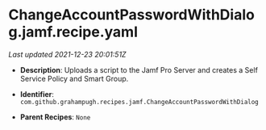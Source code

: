 # ChangeAccountPasswordWithDialog.jamf.recipe.yaml

_Last updated 2021-12-23 20:01:51Z_

- **Description**: Uploads a script to the Jamf Pro Server and creates a Self Service Policy and Smart Group.

- **Identifier**: `com.github.grahampugh.recipes.jamf.ChangeAccountPasswordWithDialog`

- **Parent Recipes**: `None`
